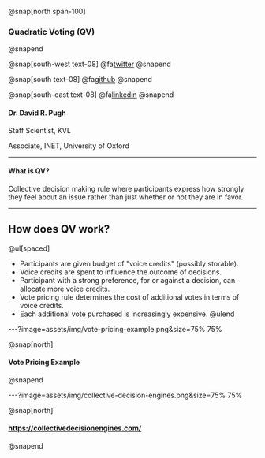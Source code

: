 @snap[north span-100]
### Quadratic Voting (QV)
@snapend

@snap[south-west text-08]
@fa[twitter](TheSandyCoder)
@snapend

@snap[south text-08]
@fa[github](davidrpugh)
@snapend

@snap[south-east text-08]
@fa[linkedin](davidrpugh)
@snapend

#### Dr. David R. Pugh
Staff Scientist, KVL

Associate, INET, University of Oxford

---

#### What is QV?

Collective decision making rule where participants express how strongly they feel about an issue rather than just whether or not they are in favor.

---

## How does QV work?

@ul[spaced]
* Participants are given budget of "voice credits" (possibly storable).
* Voice credits are spent to influence the outcome of decisions.
* Participant with a strong preference, for or against a decision, can allocate more voice credits.
* Vote pricing rule determines the cost of additional votes in terms of voice credits.
* Each additional vote purchased is increasingly expensive.
@ulend

---?image=assets/img/vote-pricing-example.png&size=75% 75%

@snap[north]
#### Vote Pricing Example
@snapend

---?image=assets/img/collective-decision-engines.png&size=75% 75%

@snap[north]
#### https://collectivedecisionengines.com/
@snapend
